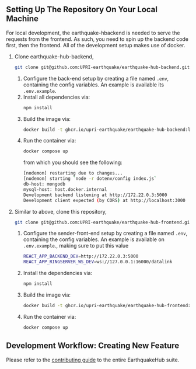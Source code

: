 ## Setting Up The Repository On Your Local Machine
For local development, the earthquake-hbackend is needed to serve the requests from the frontend. As
such, you need to spin up the backend code first, then the frontend. All of the
development setup makes use of docker.

1. Clone earthquake-hub-backend, 
    ```bash
    git clone git@github.com:UPRI-earthquake/earthquake-hub-backend.git
    ```
   1. Configure the back-end setup by creating a file named `.env`, containing the config variables. An example is available its `.env.example`.
   2. Install all dependencies via:
        ```bash
        npm install
        ```
   3. Build the image via:
        ```bash
        docker build -t ghcr.io/upri-earthquake/earthquake-hub-backend:latest .
        ```
   4. Run the container via: 
        ```bash
        docker compose up
        ```  
        from which you should see the following:
        ```bash
        [nodemon] restarting due to changes...
        [nodemon] starting `node -r dotenv/config index.js`
        db-host: mongodb
        mysql-host: host.docker.internal
        Development backend listening at http://172.22.0.3:5000
        Development client expected (by CORS) at http://localhost:3000
        ```

2. Similar to above, clone this repository, 
    ```bash
    git clone git@github.com:UPRI-earthquake/earthquake-hub-frontend.git
    ```
    1. Configure the sender-front-end setup by creating a file named `.env`, containing the config variables. An example is available on `.env.example`., making sure to put this value
        ```bash
        REACT_APP_BACKEND_DEV=http://172.22.0.3:5000
        REACT_APP_RINGSERVER_WS_DEV=ws://127.0.0.1:16000/datalink
        ```
    2. Install the dependencies via:
        ```bash
        npm install
        ```
    3. Build the image via:
        ```bash
        docker build -t ghcr.io/upri-earthquake/earthquake-hub-frontend:latest .
        ```
    4. Run the container via:
        ```bash
        docker compose up
        ```

## Development Workflow: Creating New Feature
Please refer to the [contributing guide](https://upri-earthquake.github.io/dev-guide-contributing) to the entire EarthquakeHub suite.
